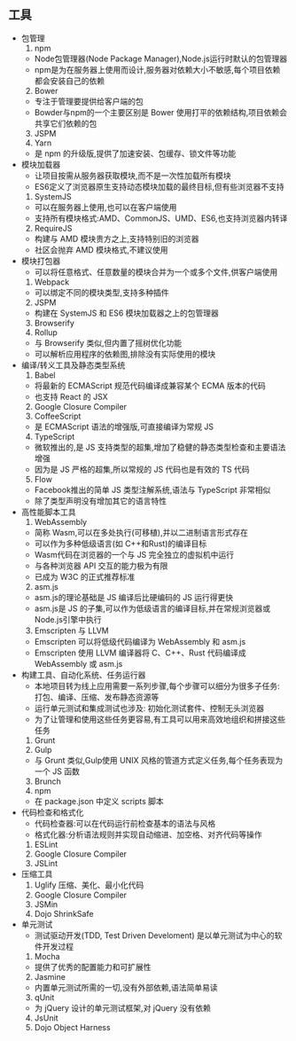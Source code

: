 ## 工具
- 包管理
  1. npm
    - Node包管理器(Node Package Manager),Node.js运行时默认的包管理器
    - npm是为在服务器上使用而设计,服务器对依赖大小不敏感,每个项目依赖都会安装自己的依赖
  2. Bower
    - 专注于管理要提供给客户端的包
    - Bowder与npm的一个主要区别是 Bower 使用打平的依赖结构,项目依赖会共享它们依赖的包
  3. JSPM
  4. Yarn
    - 是 npm 的升级版,提供了加速安装、包缓存、锁文件等功能
- 模块加载器
  - 让项目按需从服务器获取模块,而不是一次性加载所有模块
  - ES6定义了浏览器原生支持动态模块加载的最终目标,但有些浏览器不支持
  1. SystemJS
    - 可以在服务器上使用,也可以在客户端使用
    - 支持所有模块格式:AMD、CommonJS、UMD、ES6,也支持浏览器内转译
  2. RequireJS
    - 构建与 AMD 模块贵方之上,支持特别旧的浏览器
    - 社区会抛弃 AMD 模块格式,不建议使用
- 模块打包器
  - 可以将任意格式、任意数量的模块合并为一个或多个文件,供客户端使用
  1. Webpack
    - 可以绑定不同的模块类型,支持多种插件
  2. JSPM
    - 构建在 SystemJS 和 ES6 模块加载器之上的包管理器
  3. Browserify
  4. Rollup
    - 与 Browserify 类似,但内置了摇树优化功能
    - 可以解析应用程序的依赖图,排除没有实际使用的模块
- 编译/转义工具及静态类型系统
  1. Babel
    - 将最新的 ECMAScript 规范代码编译成兼容某个 ECMA 版本的代码
    - 也支持 React 的 JSX
  2. Google Closure Compiler
  3. CoffeeScript
    - 是 ECMAScript 语法的增强版,可直接编译为常规 JS
  4. TypeScript
    - 微软推出的,是 JS 支持类型的超集,增加了稳健的静态类型检查和主要语法增强
    - 因为是 JS 严格的超集,所以常规的 JS 代码也是有效的 TS 代码
  5. Flow
    - Facebook推出的简单 JS 类型注解系统,语法与 TypeScript 非常相似
    - 除了类型声明没有增加其它的语言特性
- 高性能脚本工具
  1. WebAssembly
    - 简称 Wasm,可以在多处执行(可移植),并以二进制语言形式存在
    - 可以作为多种低级语言(如 C++和Rust)的编译目标
    - Wasm代码在浏览器的一个与 JS 完全独立的虚拟机中运行
    - 与各种浏览器 API 交互的能力极为有限
    - 已成为 W3C 的正式推荐标准
  2. asm.js
    - asm.js的理论基础是 JS 编译后比硬编码的 JS 运行得更快
    - asm.js是 JS 的子集,可以作为低级语言的编译目标,并在常规浏览器或Node.js引擎中执行
  3. Emscripten 与 LLVM
    - Emscripten 可以将低级代码编译为 WebAssembly 和 asm.js
    - Emscripten 使用 LLVM 编译器将 C、C++、Rust 代码编译成 WebAssembly 或 asm.js
- 构建工具、自动化系统、任务运行器
  - 本地项目转为线上应用需要一系列步骤,每个步骤可以细分为很多子任务: 打包、编译、压缩、发布静态资源等
  - 运行单元测试和集成测试也涉及: 初始化测试套件、控制无头浏览器
  - 为了让管理和使用这些任务更容易,有工具可以用来高效地组织和拼接这些任务
  1. Grunt
  2. Gulp
    - 与 Grunt 类似,Gulp使用 UNIX 风格的管道方式定义任务,每个任务表现为一个 JS 函数
  3. Brunch
  4. npm
    - 在 package.json 中定义 scripts 脚本
- 代码检查和格式化
  - 代码检查器:可以在代码运行前检查基本的语法与风格
  - 格式化器:分析语法规则并实现自动缩进、加空格、对齐代码等操作
  1. ESLint
  2. Google Closure Compiler
  3. JSLint
- 压缩工具
  1. Uglify 压缩、美化、最小化代码
  2. Google Closure Compiler
  3. JSMin
  4. Dojo ShrinkSafe
- 单元测试
  - 测试驱动开发(TDD, Test Driven Develoment) 是以单元测试为中心的软件开发过程
  1. Mocha
    - 提供了优秀的配置能力和可扩展性
  2. Jasmine
    - 内置单元测试所需的一切,没有外部依赖,语法简单易读
  3. qUnit
    - 为 jQuery 设计的单元测试框架,对 jQuery 没有依赖
  4. JsUnit
  5. Dojo Object Harness